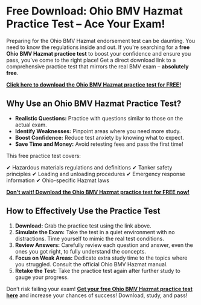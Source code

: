 # Free Download: Ohio BMV Hazmat Practice Test – Ace Your Exam!

Preparing for the Ohio BMV Hazmat endorsement test can be daunting. You need to know the regulations inside and out. If you're searching for a **free Ohio BMV Hazmat practice test** to boost your confidence and ensure you pass, you've come to the right place! Get a direct download link to a comprehensive practice test that mirrors the real BMV exam – **absolutely free**.

[**Click here to download the Ohio BMV Hazmat practice test for FREE!**](https://udemywork.com/ohio-bmv-hazmat-practice-test)

## Why Use an Ohio BMV Hazmat Practice Test?

*   **Realistic Questions:** Practice with questions similar to those on the actual exam.
*   **Identify Weaknesses:** Pinpoint areas where you need more study.
*   **Boost Confidence:** Reduce test anxiety by knowing what to expect.
*   **Save Time and Money:** Avoid retesting fees and pass the first time!

This free practice test covers:

✔ Hazardous materials regulations and definitions
✔ Tanker safety principles
✔ Loading and unloading procedures
✔ Emergency response information
✔ Ohio-specific Hazmat laws

[**Don't wait! Download the Ohio BMV Hazmat practice test for FREE now!**](https://udemywork.com/ohio-bmv-hazmat-practice-test)

## How to Effectively Use the Practice Test

1.  **Download:** Grab the practice test using the link above.
2.  **Simulate the Exam:** Take the test in a quiet environment with no distractions. Time yourself to mimic the real test conditions.
3.  **Review Answers:** Carefully review each question and answer, even the ones you got right, to fully understand the concepts.
4.  **Focus on Weak Areas:** Dedicate extra study time to the topics where you struggled. Consult the official Ohio BMV Hazmat manual.
5.  **Retake the Test:** Take the practice test again after further study to gauge your progress.

Don’t risk failing your exam! **[Get your free Ohio BMV Hazmat practice test here](https://udemywork.com/ohio-bmv-hazmat-practice-test)** and increase your chances of success! Download, study, and pass!
